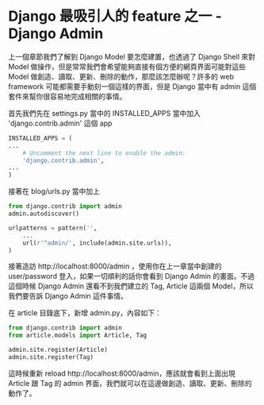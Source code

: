 # Django 最吸引人的 feature 之一 - Django Admin

上一個章節我們了解到 Django Model 要怎麼建置，也透過了 Django Shell 來對 Model 做操作，但是常常我們會希望能夠直接有個方便的網頁界面可能對這些 Model 做創造、讀取、更新、刪除的動作，那麼該怎麼辦呢？許多的 web framework 可能都需要手動刻一個這樣的界面，但是 Django 當中有 admin 這個套件來幫你很容易地完成相關的事情。

首先我們先在 settings.py 當中的 INSTALLED_APPS 當中加入 'django.contrib.admin' 這個 app

```python
INSTALLED_APPS = (
...
    # Uncomment the next line to enable the admin:
    'django.contrib.admin',
...
)
```

接著在 blog/urls.py 當中加上

```python
from django.contrib import admin
admin.autodiscover()

urlpatterns = pattern('',
    ...
    url(r'^admin/', include(admin.site.urls)),
)
```

接著造訪 http://localhost:8000/admin ，使用你在上一章當中創建的 user/password 登入，如果一切順利的話你會看到 Django Admin 的畫面。不過這個時候 Django Admin 還看不到我們建立的 Tag, Article 這兩個 Model，所以我們要告訴 Django Admin 這件事情。

在 article 目錄底下，新增 admin.py，內容如下：

```python
from django.contrib import admin
from article.models import Article, Tag

admin.site.register(Article)
admin.site.register(Tag)
```

這時候重新 reload http://localhost:8000/admin，應該就會看到上面出現 Article 跟 Tag 的 admin 界面，我們就可以在這邊做創造、讀取、更新、刪除的動作了。
